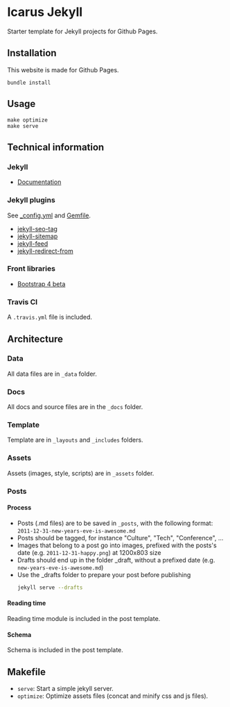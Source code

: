 # Icarus Jekyll

Starter template for Jekyll projects for Github Pages.

## Installation

This website is made for Github Pages.

```
bundle install
```

## Usage

```
make optimize
make serve
```

## Technical information

### Jekyll

- [Documentation](https://jekyllrb.com)

### Jekyll plugins

See [_config.yml](_config.yml) and [Gemfile](Gemfile).

- [jekyll-seo-tag](https://github.com/jekyll/jekyll-seo-tag)
- [jekyll-sitemap](https://github.com/jekyll/jekyll-sitemap)
- [jekyll-feed](https://github.com/jekyll/jekyll-feed)
- [jekyll-redirect-from](https://github.com/jekyll/jekyll-redirect-from)

### Front libraries

- [Bootstrap 4 beta](https://getbootstrap.com)

### Travis CI

A `.travis.yml` file is included.

## Architecture

### Data

All data files are in `_data` folder.

### Docs

All docs and source files are in the `_docs` folder.

### Template

Template are in `_layouts` and `_includes` folders.

### Assets

Assets (images, style, scripts) are in `_assets` folder.

### Posts

#### Process

- Posts (.md files) are to be saved in `_posts`, with the following format: `2011-12-31-new-years-eve-is-awesome.md`
- Posts should be tagged, for instance "Culture", "Tech", "Conference", ...
- Images that belong to a post go into images, prefixed with the posts's date (e.g. `2011-12-31-happy.png`) at 1200x803 size
- Drafts should end up in the folder _draft, without a prefixed date (e.g. `new-years-eve-is-awesome.md`)
- Use the _drafts folder to prepare your post before publishing
    ```bash
    jekyll serve --drafts
    ```

#### Reading time

Reading time module is included in the post template.

#### Schema

Schema is included in the post template.

## Makefile

- `serve`: Start a simple jekyll server.
- `optimize`: Optimize assets files (concat and minify css and js files).
